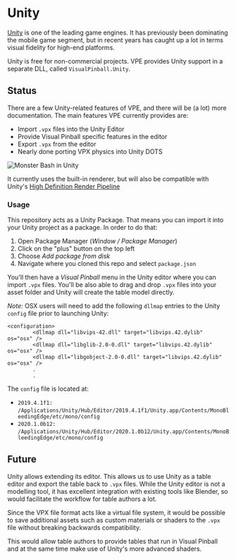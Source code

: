 # Unity

[Unity](https://unity.com/) is one of the leading game engines. It has 
previously been dominating the mobile game segment, but in recent years
has caught up a lot in terms visual fidelity for high-end platforms.

Unity is free for non-commercial projects. VPE provides Unity support in a
separate DLL, called `VisualPinball.Unity`.

## Status

There are a few Unity-related features of VPE, and there will be (a lot) more
documentation. The main features VPE currently provides are:

- Import `.vpx` files into the Unity Editor
- Provide Visual Pinball specific features in the editor
- Export `.vpx` from the editor
- Nearly done porting VPX physics into Unity DOTS

![Monster Bash in Unity](mb_unity_teaser.jpg)

It currently uses the built-in renderer, but will also be compatible with
Unity's [High Definition Render Pipeline](https://docs.unity3d.com/Packages/com.unity.render-pipelines.high-definition@7.1/manual/index.html)

### Usage

This repository acts as a Unity Package. That means you can import it into
your Unity project as a package. In order to do that:

1. Open Package Manager (*Window / Package Manager*)
2. Click on the "plus" button on the top left
3. Choose *Add package from disk*
4. Navigate where you cloned this repo and select `package.json`

You'll then have a *Visual Pinball* menu in the Unity editor where you can 
import `.vpx` files. You'll be also able to drag and drop `.vpx` files into 
your asset folder and Unity will create the table model directly.

*Note:* OSX users will need to add the following `dllmap` entries to the Unity `config` file
prior to launching Unity:

```
<configuration>
        <dllmap dll="libvips-42.dll" target="libvips.42.dylib" os="osx" />
        <dllmap dll="libglib-2.0-0.dll" target="libvips.42.dylib" os="osx" />
        <dllmap dll="libgobject-2.0-0.dll" target="libvips.42.dylib" os="osx" />
        .
        .
```

The `config` file is located at:

- `2019.4.1f1:` `/Applications/Unity/Hub/Editor/2019.4.1f1/Unity.app/Contents/MonoBleedingEdge/etc/mono/config`
- `2020.1.0b12:` `/Applications/Unity/Hub/Editor/2020.1.0b12/Unity.app/Contents/MonoBleedingEdge/etc/mono/config` 

## Future

Unity allows extending its editor. This allows us to use Unity as a table
editor and export the table back to `.vpx` files. While the Unity editor 
is not a modelling tool, it has excellent integration with existing tools like 
Blender, so would facilitate the workflow for table authors a lot.

Since the VPX file format acts like a virtual file system, it would be possible
to save additional assets such as custom materials or shaders to the `.vpx` 
file without breaking backwards compatibility.

This would allow table authors to provide tables that run in Visual Pinball and
at the same time make use of Unity's more advanced shaders.
